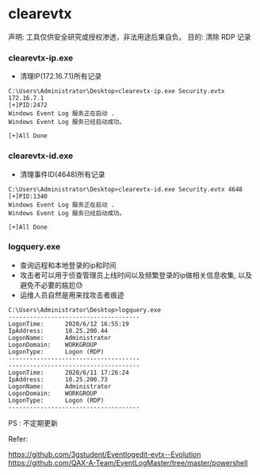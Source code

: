 # clearevtx

声明: 工具仅供安全研究或授权渗透，非法用途后果自负。
目的: 清除 RDP 记录

### clearevtx-ip.exe  

- 清理IP(172.16.7.1)所有记录

```
C:\Users\Administrator\Desktop>clearevtx-ip.exe Security.evtx 172.16.7.1
[+]PID:2472
Windows Event Log 服务正在启动 .
Windows Event Log 服务已经启动成功。

[+]All Done
```


### clearevtx-id.exe
- 清理事件ID(4648)所有记录
```
C:\Users\Administrator\Desktop>clearevtx-id.exe Security.evtx 4648
[+]PID:1340
Windows Event Log 服务正在启动 .
Windows Event Log 服务已经启动成功。

[+]All Done
```


### logquery.exe

- 查询远程和本地登录的ip和时间
- 攻击者可以用于侦查管理员上线时间以及频繁登录的ip做相关信息收集, 以及避免不必要的尴尬😓
- 运维人员自然是用来找攻击者痕迹

```
C:\Users\Administrator\Desktop>logquery.exe
-------------------------------------
LogonTime:      2020/6/12 16:55:19
IpAddress:      10.25.200.44
LogonName:      Administrator
LogonDomain:    WORKGROUP
LogonType:      Logon (RDP)
-------------------------------------
-------------------------------------
LogonTime:      2020/6/11 17:26:24
IpAddress:      10.25.200.73
LogonName:      Administrator
LogonDomain:    WORKGROUP
LogonType:      Logon (RDP)
-------------------------------------
```


PS : 不定期更新

Refer:

https://github.com/3gstudent/Eventlogedit-evtx--Evolution
https://github.com/QAX-A-Team/EventLogMaster/tree/master/powershell

